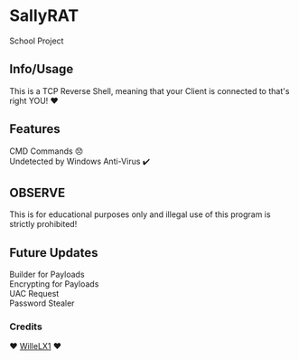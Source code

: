 # SallyRAT
School Project

## Info/Usage
This is a TCP Reverse Shell, meaning that your Client is connected to that's right YOU! ❤️

## Features 
CMD Commands 😞 <br>
Undetected by Windows Anti-Virus ✔️

## OBSERVE
This is for educational purposes only and illegal use of this program is strictly prohibited!

## Future Updates
Builder for Payloads <br>
Encrypting for Payloads <br>
UAC Request <br>
Password Stealer <br>

### Credits
❤️ [WilleLX1](https://github.com/willelx1) ❤️
